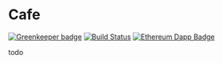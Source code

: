 # Cafe

[![Greenkeeper badge](https://badges.greenkeeper.io/ethtective/cafe.svg)](https://greenkeeper.io/) [![Build Status](https://travis-ci.com/ethtective/cafe.svg?branch=master)](https://travis-ci.com/ethtective/cafe) [![Ethereum Dapp Badge](https://img.shields.io/badge/Ethereum-dApp-00ffd9.svg?logo=Ethereum&logoColor=white&style=flat)](http://www.ethereum.org)

todo
